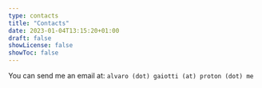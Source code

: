 ```yaml
---
type: contacts
title: "Contacts"
date: 2023-01-04T13:15:20+01:00
draft: false
showLicense: false
showToc: false
---
```


You can send me an email at: `alvaro (dot) gaiotti (at) proton (dot) me`

